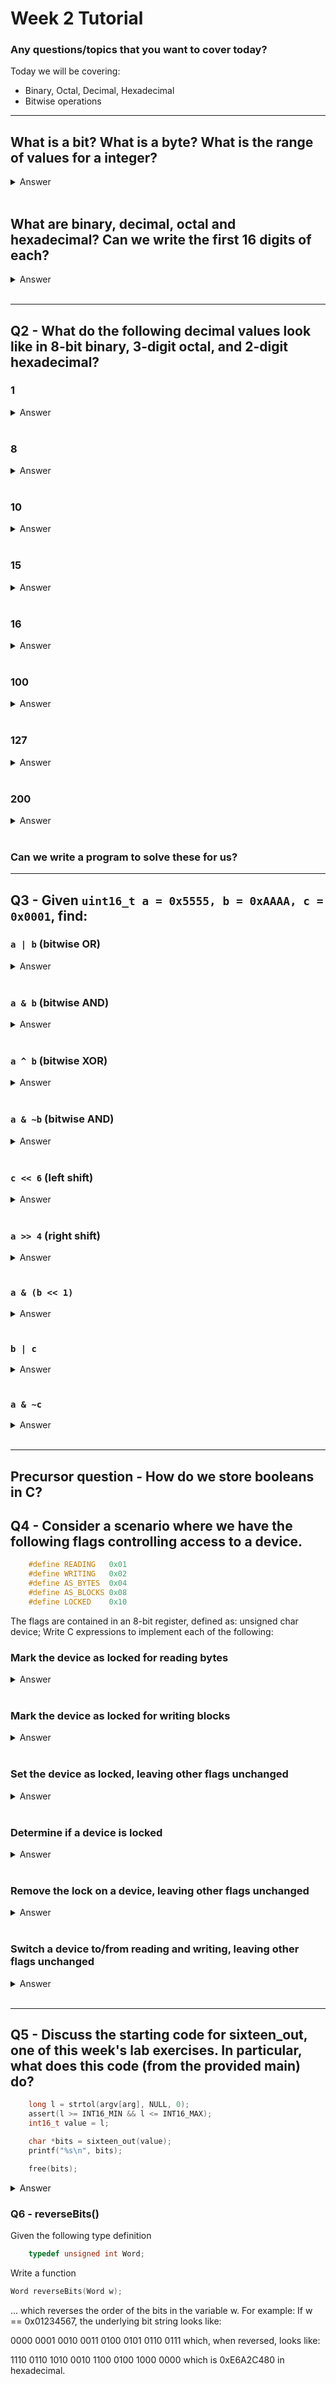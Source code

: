 # Week 2 Tutorial

### Any questions/topics that you want to cover today?

Today we will be covering:

* Binary, Octal, Decimal, Hexadecimal
* Bitwise operations

---

## What is a bit? What is a byte? What is the range of values for a integer?

<details>

A simple way of thinking of a bit is a box that can contain a 1 or a 0, which is binary as it can only contain 2 possibilities. This is in contrast to decimal where we can have a 0, 1, 2, 3, 4, 5, 6, 7, 8 or 9 per 'box', allowing it to contain 10 possibilities.

A byte is 8 bits lined up together. Together they can store 2^8 = 256 combinations/numbers so each byte can count upto 256.

<summary>Answer</summary>

</details>

<br>

## What are binary, decimal, octal and hexadecimal? Can we write the first 16 digits of each?

<details>

Binary | Octal | Hexadecimal
--- | --- | ---
`0000` | `00` | `0x00`
`0001` | `01` | `0x01`
`0010` | `02` | `0x02`
`0011` | `03` | `0x03`
`0100` | `04` | `0x04`
`0101` | `05` | `0x05`
`0110` | `06` | `0x06`
`0111` | `07` | `0x07`
`1000` | `10` | `0x08`
`1001` | `11` | `0x09`
`1010` | `12` | `0x0A`
`1011` | `13` | `0x0B`
`1100` | `14` | `0x0C`
`1101` | `15` | `0x0D`
`1110` | `16` | `0x0E`
`1111` | `17` | `0x0F`

<summary>Answer</summary>

</details>

<br>

---

## Q2 - What do the following decimal values look like in 8-bit binary, 3-digit octal, and 2-digit hexadecimal?

### 1

<details>

Binary | Octal | Hexadecimal
--- | --- | ---
`00000001` | `001` | `0x01`

<summary>Answer</summary>

</details>

<br>

### 8

<details>

Binary | Octal | Hexadecimal
--- | --- | ---
`00001000` | `010` | `0x08`

<summary>Answer</summary>

</details>

<br>

### 10

<details>

Binary | Octal | Hexadecimal
--- | --- | ---
`00001010` | `012` | `0x0A`

<summary>Answer</summary>

</details>

<br>

### 15

<details>

Binary | Octal | Hexadecimal
--- | --- | ---
`00001111` | `017` | `0x0F`

<summary>Answer</summary>

</details>

<br>

### 16

<details>

Binary | Octal | Hexadecimal
--- | --- | ---
`00010000` | `020` | `0x10`

<summary>Answer</summary>

</details>

<br>

### 100

<details>

Binary | Octal | Hexadecimal
--- | --- | ---
`01100100` | `144` | `0x64`

<summary>Answer</summary>

</details>

<br>


### 127

<details>

Binary | Octal | Hexadecimal
--- | --- | ---
`01100100` | `144` | `0x64`

<summary>Answer</summary>

</details>

<br>

### 200

<details>

Binary | Octal | Hexadecimal
--- | --- | ---
`11001000` | `310` | `0xC8`

<summary>Answer</summary>

</details>

<br>


### Can we write a program to solve these for us?

---

## Q3 - Given `uint16_t a = 0x5555, b = 0xAAAA, c = 0x0001`, find:

### `a | b` (bitwise OR)

<details>

`a = 0x5 = 0101, b = 0xA = 1010`

`0101 | 1010 = 1111 = 0xF`

` a | b = 0xFFFF`

<summary> Answer </summary>

</details>

<br>

### `a & b` (bitwise AND)

<details>

`0101 & 1010 = 0000 = 0x0`

` a & b = 0x0000`

<summary> Answer </summary>

</details>

<br>

### `a ^ b` (bitwise XOR)

<details>

`0101 ^ 1010 = 1111 = 0xF`

` a ^ b = 0xFFFF`

<summary> Answer </summary>

</details>

<br>

### `a & ~b` (bitwise AND)

<details>

`~b = ~1010 = 0101`

`a & ~b = 0101 & 0101 = 0101 = 0x5`

`a & ~b = 0x5555`

<summary> Answer </summary>

</details>

<br>

### `c << 6` (left shift)

<details>

`c = 0x0001 = 0000 0000 0000 0001`

`c << 6 = 0000 0000 0100 0000 = 0x0040`

<summary> Answer </summary>

</details>

<br>

### `a >> 4` (right shift)

<details>

`a = 0x5555 = 0101 0101 0101 0101`

`a >> 4 = 0000 0101 0101 0101 = 0x0555`

<summary> Answer </summary>

</details>

<br>

### `a & (b << 1)`

<details>

`b << 1 = 1010 1010 1010 1010 << 1 = 0101 0101 0101 0100 = 0x5554`

`0x5555 & 0x5554 = 0x5554` 

<summary> Answer </summary>

</details>

<br>

### `b | c`

<details>

`0x5554` 

<summary> Answer </summary>

</details>

<br>

### `a & ~c`


<details>

`0x5554` 

<summary> Answer </summary>

</details>

<br>

---

## Precursor question - How do we store booleans in C? 

## Q4 - Consider a scenario where we have the following flags controlling access to a device.

```c
    #define READING   0x01
    #define WRITING   0x02
    #define AS_BYTES  0x04
    #define AS_BLOCKS 0x08
    #define LOCKED    0x10
```

The flags are contained in an 8-bit register, defined as:
unsigned char device;
Write C expressions to implement each of the following:

### Mark the device as locked for reading bytes

<details>

`device = (READING | AS_BYTES | LOCKED);`

<summary>Answer</summary>

</details>

<br>

### Mark the device as locked for writing blocks

<details>

`device = (WRITING | AS_BLOCKS | LOCKED);`

<summary>Answer</summary>

</details>

<br>

### Set the device as locked, leaving other flags unchanged

<details>

`device = device | LOCKED;`

<summary>Answer</summary>

</details>

<br>

### Determine if a device is locked

<details>

`isLocked = device & LOCKED;`

<summary>Answer</summary>

</details>

<br>

### Remove the lock on a device, leaving other flags unchanged

<details>

`device = device | LOCKED;`

<summary>Answer</summary>

</details>

<br>

### Switch a device to/from reading and writing, leaving other flags unchanged

<details>

`device = device | LOCKED;`

<summary>Answer</summary>

</details>

<br>

---

## Q5 - Discuss the starting code for sixteen_out, one of this week's lab exercises. In particular, what does this code (from the provided main) do?

```c
    long l = strtol(argv[arg], NULL, 0);
    assert(l >= INT16_MIN && l <= INT16_MAX);
    int16_t value = l;

    char *bits = sixteen_out(value);
    printf("%s\n", bits);

    free(bits);
```

<details>

strtol(3) is a standard library funcion that converts a nul-terminated string passed as its first argument to an integer value (it returns long).

The third parameter value indicates what radix or numeric base to use; e.g., 10 for decimal. A value of 0 means values starting with 0x are interpreted as hexadeximal, values starting with 0 are interpreted as octal, and otherwise decimal.

strtol(3)'s second argument, if it is not NULL, allows for error checking: it is set to point to the first character that couldn't be understood.

We also check the value will fit in int16_t, a 16-bit signed integer by using assert(3).

sixteen_out needs to return a string allocated with (e.g.,) malloc(3): we call free(3) to release that allocation

<summary>Answer</summary>

</details>

### Q6 - reverseBits()

Given the following type definition

```c 
    typedef unsigned int Word;
```

Write a function

```c
Word reverseBits(Word w);
```

... which reverses the order of the bits in the variable w.
For example: If w == 0x01234567, the underlying bit string looks like:

0000 0001 0010 0011 0100 0101 0110 0111
which, when reversed, looks like:

1110 0110 1010 0010 1100 0100 1000 0000
which is 0xE6A2C480 in hexadecimal.
